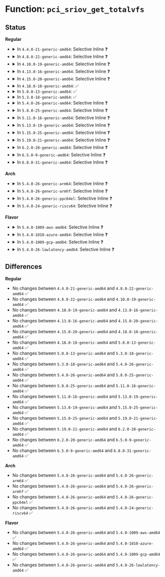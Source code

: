 # Function: <code>pci_sriov_get_totalvfs</code>

## Status
<b>Regular</b>
<ul>
<li>
<details>
<summary>In <code>4.4.0-21-generic-amd64</code>: Selective Inline ❓</summary>

```c
int pci_sriov_get_totalvfs(struct pci_dev * dev)
```

```json
{
  "name": "pci_sriov_get_totalvfs",
  "collision_type": "Unique Global",
  "inline_type": "Selective",
  "funcs": [
    {
      "addr": 18446744071583391568,
      "name": "pci_sriov_get_totalvfs",
      "external": true,
      "loc": "drivers/pci/iov.c:755",
      "file": "drivers/pci/iov.c",
      "inline": "not declared, inlined",
      "caller_inline": [],
      "caller_func": [
        "drivers/pci/pci-sysfs.c:sriov_totalvfs_show",
        "drivers/pci/pci-sysfs.c:sriov_numvfs_store"
      ]
    }
  ],
  "symbols": [
    {
      "addr": 18446744071583391568,
      "name": "pci_sriov_get_totalvfs",
      "section": ".text",
      "bind": "STB_GLOBAL",
      "size": 42
    }
  ]
}
```
</details>
</li>
<li>
<details>
<summary>In <code>4.8.0-22-generic-amd64</code>: Selective Inline ❓</summary>

```c
int pci_sriov_get_totalvfs(struct pci_dev * dev)
```

```json
{
  "name": "pci_sriov_get_totalvfs",
  "collision_type": "Unique Global",
  "inline_type": "Selective",
  "funcs": [
    {
      "addr": 18446744071583705968,
      "name": "pci_sriov_get_totalvfs",
      "external": true,
      "loc": "drivers/pci/iov.c:751",
      "file": "drivers/pci/iov.c",
      "inline": "not declared, inlined",
      "caller_inline": [],
      "caller_func": [
        "drivers/pci/pci-sysfs.c:sriov_numvfs_store",
        "drivers/pci/pci-sysfs.c:sriov_totalvfs_show"
      ]
    }
  ],
  "symbols": [
    {
      "addr": 18446744071583705968,
      "name": "pci_sriov_get_totalvfs",
      "section": ".text",
      "bind": "STB_GLOBAL",
      "size": 42
    }
  ]
}
```
</details>
</li>
<li>
<details>
<summary>In <code>4.10.0-19-generic-amd64</code>: Selective Inline ❓</summary>

```c
int pci_sriov_get_totalvfs(struct pci_dev * dev)
```

```json
{
  "name": "pci_sriov_get_totalvfs",
  "collision_type": "Unique Global",
  "inline_type": "Selective",
  "funcs": [
    {
      "addr": 18446744071583844288,
      "name": "pci_sriov_get_totalvfs",
      "external": true,
      "loc": "drivers/pci/iov.c:794",
      "file": "drivers/pci/iov.c",
      "inline": "not declared, inlined",
      "caller_inline": [],
      "caller_func": [
        "drivers/pci/pci-sysfs.c:sriov_numvfs_store",
        "drivers/pci/pci-sysfs.c:sriov_totalvfs_show"
      ]
    }
  ],
  "symbols": [
    {
      "addr": 18446744071583844288,
      "name": "pci_sriov_get_totalvfs",
      "section": ".text",
      "bind": "STB_GLOBAL",
      "size": 42
    }
  ]
}
```
</details>
</li>
<li>
<details>
<summary>In <code>4.13.0-16-generic-amd64</code>: Selective Inline ❓</summary>

```c
int pci_sriov_get_totalvfs(struct pci_dev * dev)
```

```json
{
  "name": "pci_sriov_get_totalvfs",
  "collision_type": "Unique Global",
  "inline_type": "Selective",
  "funcs": [
    {
      "addr": 18446744071583885888,
      "name": "pci_sriov_get_totalvfs",
      "external": true,
      "loc": "drivers/pci/iov.c:785",
      "file": "drivers/pci/iov.c",
      "inline": "not declared, inlined",
      "caller_inline": [],
      "caller_func": [
        "drivers/pci/pci-sysfs.c:sriov_numvfs_store",
        "drivers/pci/pci-sysfs.c:sriov_totalvfs_show"
      ]
    }
  ],
  "symbols": [
    {
      "addr": 18446744071583885888,
      "name": "pci_sriov_get_totalvfs",
      "section": ".text",
      "bind": "STB_GLOBAL",
      "size": 42
    }
  ]
}
```
</details>
</li>
<li>
<details>
<summary>In <code>4.15.0-20-generic-amd64</code>: Selective Inline ❓</summary>

```c
int pci_sriov_get_totalvfs(struct pci_dev * dev)
```

```json
{
  "name": "pci_sriov_get_totalvfs",
  "collision_type": "Unique Global",
  "inline_type": "Selective",
  "funcs": [
    {
      "addr": 18446744071584148672,
      "name": "pci_sriov_get_totalvfs",
      "external": true,
      "loc": "drivers/pci/iov.c:787",
      "file": "drivers/pci/iov.c",
      "inline": "not declared, inlined",
      "caller_inline": [],
      "caller_func": [
        "drivers/pci/pci-sysfs.c:sriov_numvfs_store",
        "drivers/pci/pci-sysfs.c:sriov_totalvfs_show"
      ]
    }
  ],
  "symbols": [
    {
      "addr": 18446744071584148672,
      "name": "pci_sriov_get_totalvfs",
      "section": ".text",
      "bind": "STB_GLOBAL",
      "size": 42
    }
  ]
}
```
</details>
</li>
<li>
<details>
<summary>In <code>4.18.0-10-generic-amd64</code>: ✅</summary>

```c
int pci_sriov_get_totalvfs(struct pci_dev * dev)
```

```json
{
  "name": "pci_sriov_get_totalvfs",
  "collision_type": "Unique Global",
  "inline_type": "No",
  "funcs": [
    {
      "addr": 18446744071584365520,
      "name": "pci_sriov_get_totalvfs",
      "external": true,
      "loc": "drivers/pci/iov.c:842",
      "file": "drivers/pci/iov.c",
      "inline": "seen, unknown",
      "caller_inline": [],
      "caller_func": [
        "drivers/pci/pci-sysfs.c:sriov_numvfs_store",
        "drivers/pci/pci-sysfs.c:sriov_totalvfs_show"
      ]
    }
  ],
  "symbols": [
    {
      "addr": 18446744071584365520,
      "name": "pci_sriov_get_totalvfs",
      "section": ".text",
      "bind": "STB_GLOBAL",
      "size": 33
    }
  ]
}
```
</details>
</li>
<li>
<details>
<summary>In <code>5.0.0-13-generic-amd64</code>: ✅</summary>

```c
int pci_sriov_get_totalvfs(struct pci_dev * dev)
```

```json
{
  "name": "pci_sriov_get_totalvfs",
  "collision_type": "Unique Global",
  "inline_type": "No",
  "funcs": [
    {
      "addr": 18446744071584460624,
      "name": "pci_sriov_get_totalvfs",
      "external": true,
      "loc": "drivers/pci/iov.c:867",
      "file": "drivers/pci/iov.c",
      "inline": "seen, unknown",
      "caller_inline": [],
      "caller_func": [
        "drivers/pci/pci-sysfs.c:sriov_numvfs_store",
        "drivers/pci/pci-sysfs.c:sriov_totalvfs_show"
      ]
    }
  ],
  "symbols": [
    {
      "addr": 18446744071584460624,
      "name": "pci_sriov_get_totalvfs",
      "section": ".text",
      "bind": "STB_GLOBAL",
      "size": 33
    }
  ]
}
```
</details>
</li>
<li>
<details>
<summary>In <code>5.3.0-18-generic-amd64</code>: ✅</summary>

```c
int pci_sriov_get_totalvfs(struct pci_dev * dev)
```

```json
{
  "name": "pci_sriov_get_totalvfs",
  "collision_type": "Unique Global",
  "inline_type": "No",
  "funcs": [
    {
      "addr": 18446744071584658016,
      "name": "pci_sriov_get_totalvfs",
      "external": true,
      "loc": "drivers/pci/iov.c:865",
      "file": "drivers/pci/iov.c",
      "inline": "seen, unknown",
      "caller_inline": [],
      "caller_func": [
        "drivers/pci/pci-sysfs.c:sriov_numvfs_store",
        "drivers/pci/pci-sysfs.c:sriov_totalvfs_show"
      ]
    }
  ],
  "symbols": [
    {
      "addr": 18446744071584658016,
      "name": "pci_sriov_get_totalvfs",
      "section": ".text",
      "bind": "STB_GLOBAL",
      "size": 33
    }
  ]
}
```
</details>
</li>
<li>
<details>
<summary>In <code>5.4.0-26-generic-amd64</code>: Selective Inline ❓</summary>

```c
int pci_sriov_get_totalvfs(struct pci_dev * dev)
```

```json
{
  "name": "pci_sriov_get_totalvfs",
  "collision_type": "Unique Global",
  "inline_type": "Selective",
  "funcs": [
    {
      "addr": 18446744071584795971,
      "name": "pci_sriov_get_totalvfs",
      "external": true,
      "loc": "drivers/pci/iov.c:1031",
      "file": "drivers/pci/iov.c",
      "inline": "not declared, inlined",
      "caller_inline": [
        "drivers/pci/iov.c:sriov_numvfs_store",
        "drivers/pci/iov.c:sriov_totalvfs_show"
      ],
      "caller_func": []
    }
  ],
  "symbols": [
    {
      "addr": 18446744071584795440,
      "name": "pci_sriov_get_totalvfs",
      "section": ".text",
      "bind": "STB_GLOBAL",
      "size": 33
    }
  ]
}
```
</details>
</li>
<li>
<details>
<summary>In <code>5.8.0-25-generic-amd64</code>: Selective Inline ❓</summary>

```c
int pci_sriov_get_totalvfs(struct pci_dev * dev)
```

```json
{
  "name": "pci_sriov_get_totalvfs",
  "collision_type": "Unique Global",
  "inline_type": "Selective",
  "funcs": [
    {
      "addr": 18446744071585488707,
      "name": "pci_sriov_get_totalvfs",
      "external": true,
      "loc": "drivers/pci/iov.c:1047",
      "file": "drivers/pci/iov.c",
      "inline": "not declared, inlined",
      "caller_inline": [
        "drivers/pci/iov.c:sriov_numvfs_store",
        "drivers/pci/iov.c:sriov_totalvfs_show"
      ],
      "caller_func": []
    }
  ],
  "symbols": [
    {
      "addr": 18446744071585488224,
      "name": "pci_sriov_get_totalvfs",
      "section": ".text",
      "bind": "STB_GLOBAL",
      "size": 33
    }
  ]
}
```
</details>
</li>
<li>
<details>
<summary>In <code>5.11.0-16-generic-amd64</code>: Selective Inline ❓</summary>

```c
int pci_sriov_get_totalvfs(struct pci_dev * dev)
```

```json
{
  "name": "pci_sriov_get_totalvfs",
  "collision_type": "Unique Global",
  "inline_type": "Selective",
  "funcs": [
    {
      "addr": 18446744071585621219,
      "name": "pci_sriov_get_totalvfs",
      "external": true,
      "loc": "drivers/pci/iov.c:1048",
      "file": "drivers/pci/iov.c",
      "inline": "not declared, inlined",
      "caller_inline": [
        "drivers/pci/iov.c:sriov_numvfs_store",
        "drivers/pci/iov.c:sriov_totalvfs_show"
      ],
      "caller_func": []
    }
  ],
  "symbols": [
    {
      "addr": 18446744071585620736,
      "name": "pci_sriov_get_totalvfs",
      "section": ".text",
      "bind": "STB_GLOBAL",
      "size": 33
    }
  ]
}
```
</details>
</li>
<li>
<details>
<summary>In <code>5.13.0-19-generic-amd64</code>: Selective Inline ❓</summary>

```c
int pci_sriov_get_totalvfs(struct pci_dev * dev)
```

```json
{
  "name": "pci_sriov_get_totalvfs",
  "collision_type": "Unique Global",
  "inline_type": "Selective",
  "funcs": [
    {
      "addr": 18446744071585500291,
      "name": "pci_sriov_get_totalvfs",
      "external": true,
      "loc": "drivers/pci/iov.c:1138",
      "file": "drivers/pci/iov.c",
      "inline": "not declared, inlined",
      "caller_inline": [
        "drivers/pci/iov.c:sriov_numvfs_store",
        "drivers/pci/iov.c:sriov_totalvfs_show"
      ],
      "caller_func": []
    }
  ],
  "symbols": [
    {
      "addr": 18446744071585499280,
      "name": "pci_sriov_get_totalvfs",
      "section": ".text",
      "bind": "STB_GLOBAL",
      "size": 33
    }
  ]
}
```
</details>
</li>
<li>
<details>
<summary>In <code>5.15.0-25-generic-amd64</code>: Selective Inline ❓</summary>

```c
int pci_sriov_get_totalvfs(struct pci_dev * dev)
```

```json
{
  "name": "pci_sriov_get_totalvfs",
  "collision_type": "Unique Global",
  "inline_type": "Selective",
  "funcs": [
    {
      "addr": 18446744071585967139,
      "name": "pci_sriov_get_totalvfs",
      "external": true,
      "loc": "drivers/pci/iov.c:1145",
      "file": "drivers/pci/iov.c",
      "inline": "not declared, inlined",
      "caller_inline": [
        "drivers/pci/iov.c:sriov_numvfs_store",
        "drivers/pci/iov.c:sriov_totalvfs_show"
      ],
      "caller_func": []
    }
  ],
  "symbols": [
    {
      "addr": 18446744071585966288,
      "name": "pci_sriov_get_totalvfs",
      "section": ".text",
      "bind": "STB_GLOBAL",
      "size": 33
    }
  ]
}
```
</details>
</li>
<li>
<details>
<summary>In <code>5.19.0-21-generic-amd64</code>: Selective Inline ❓</summary>

```c
int pci_sriov_get_totalvfs(struct pci_dev * dev)
```

```json
{
  "name": "pci_sriov_get_totalvfs",
  "collision_type": "Unique Global",
  "inline_type": "Selective",
  "funcs": [
    {
      "addr": 18446744071587172768,
      "name": "pci_sriov_get_totalvfs",
      "external": true,
      "loc": "drivers/pci/iov.c:1186",
      "file": "drivers/pci/iov.c",
      "inline": "not declared, inlined",
      "caller_inline": [
        "drivers/pci/iov.c:sriov_numvfs_store",
        "drivers/pci/iov.c:sriov_totalvfs_show"
      ],
      "caller_func": []
    }
  ],
  "symbols": [
    {
      "addr": 18446744071587171840,
      "name": "pci_sriov_get_totalvfs",
      "section": ".text",
      "bind": "STB_GLOBAL",
      "size": 39
    }
  ]
}
```
</details>
</li>
<li>
<details>
<summary>In <code>6.2.0-20-generic-amd64</code>: Selective Inline ❓</summary>

```c
int pci_sriov_get_totalvfs(struct pci_dev * dev)
```

```json
{
  "name": "pci_sriov_get_totalvfs",
  "collision_type": "Unique Global",
  "inline_type": "Selective",
  "funcs": [
    {
      "addr": 18446744071588386297,
      "name": "pci_sriov_get_totalvfs",
      "external": true,
      "loc": "drivers/pci/iov.c:1186",
      "file": "drivers/pci/iov.c",
      "inline": "not declared, inlined",
      "caller_inline": [
        "drivers/pci/iov.c:sriov_numvfs_store",
        "drivers/pci/iov.c:sriov_totalvfs_show"
      ],
      "caller_func": []
    }
  ],
  "symbols": [
    {
      "addr": 18446744071588385248,
      "name": "pci_sriov_get_totalvfs",
      "section": ".text",
      "bind": "STB_GLOBAL",
      "size": 39
    }
  ]
}
```
</details>
</li>
<li>
<details>
<summary>In <code>6.5.0-9-generic-amd64</code>: Selective Inline ❓</summary>

```c
int pci_sriov_get_totalvfs(struct pci_dev * dev)
```

```json
{
  "name": "pci_sriov_get_totalvfs",
  "collision_type": "Unique Global",
  "inline_type": "Selective",
  "funcs": [
    {
      "addr": 18446744071588662297,
      "name": "pci_sriov_get_totalvfs",
      "external": true,
      "loc": "drivers/pci/iov.c:1186",
      "file": "drivers/pci/iov.c",
      "inline": "not declared, inlined",
      "caller_inline": [
        "drivers/pci/iov.c:sriov_numvfs_store",
        "drivers/pci/iov.c:sriov_totalvfs_show"
      ],
      "caller_func": []
    }
  ],
  "symbols": [
    {
      "addr": 18446744071588661248,
      "name": "pci_sriov_get_totalvfs",
      "section": ".text",
      "bind": "STB_GLOBAL",
      "size": 39
    }
  ]
}
```
</details>
</li>
<li>
<details>
<summary>In <code>6.8.0-31-generic-amd64</code>: Selective Inline ❓</summary>

```c
int pci_sriov_get_totalvfs(struct pci_dev * dev)
```

```json
{
  "name": "pci_sriov_get_totalvfs",
  "collision_type": "Unique Global",
  "inline_type": "Selective",
  "funcs": [
    {
      "addr": 18446744071588962873,
      "name": "pci_sriov_get_totalvfs",
      "external": true,
      "loc": "drivers/pci/iov.c:1188",
      "file": "drivers/pci/iov.c",
      "inline": "not declared, inlined",
      "caller_inline": [
        "drivers/pci/iov.c:sriov_numvfs_store",
        "drivers/pci/iov.c:sriov_totalvfs_show"
      ],
      "caller_func": []
    }
  ],
  "symbols": [
    {
      "addr": 18446744071588961824,
      "name": "pci_sriov_get_totalvfs",
      "section": ".text",
      "bind": "STB_GLOBAL",
      "size": 39
    }
  ]
}
```
</details>
</li>
</ul>
<b>Arch</b>
<ul>
<li>
<details>
<summary>In <code>5.4.0-26-generic-arm64</code>: Selective Inline ❓</summary>

```c
int pci_sriov_get_totalvfs(struct pci_dev * dev)
```

```json
{
  "name": "pci_sriov_get_totalvfs",
  "collision_type": "Unique Global",
  "inline_type": "Selective",
  "funcs": [
    {
      "addr": 18446603336497064788,
      "name": "pci_sriov_get_totalvfs",
      "external": true,
      "loc": "drivers/pci/iov.c:1031",
      "file": "drivers/pci/iov.c",
      "inline": "not declared, inlined",
      "caller_inline": [
        "drivers/pci/iov.c:sriov_numvfs_store",
        "drivers/pci/iov.c:sriov_totalvfs_show"
      ],
      "caller_func": []
    }
  ],
  "symbols": [
    {
      "addr": 18446603336497064056,
      "name": "pci_sriov_get_totalvfs",
      "section": ".text",
      "bind": "STB_GLOBAL",
      "size": 68
    }
  ]
}
```
</details>
</li>
<li>
<details>
<summary>In <code>5.4.0-26-generic-armhf</code>: Selective Inline ❓</summary>

```c
int pci_sriov_get_totalvfs(struct pci_dev * dev)
```

```json
{
  "name": "pci_sriov_get_totalvfs",
  "collision_type": "Unique Global",
  "inline_type": "Selective",
  "funcs": [
    {
      "addr": 3230274440,
      "name": "pci_sriov_get_totalvfs",
      "external": true,
      "loc": "drivers/pci/iov.c:1031",
      "file": "drivers/pci/iov.c",
      "inline": "not declared, inlined",
      "caller_inline": [
        "drivers/pci/iov.c:sriov_numvfs_store",
        "drivers/pci/iov.c:sriov_totalvfs_show"
      ],
      "caller_func": []
    }
  ],
  "symbols": [
    {
      "addr": 3230273880,
      "name": "pci_sriov_get_totalvfs",
      "section": ".text",
      "bind": "STB_GLOBAL",
      "size": 44
    }
  ]
}
```
</details>
</li>
<li>
<details>
<summary>In <code>5.4.0-26-generic-ppc64el</code>: Selective Inline ❓</summary>

```c
int pci_sriov_get_totalvfs(struct pci_dev * dev)
```

```json
{
  "name": "pci_sriov_get_totalvfs",
  "collision_type": "Unique Global",
  "inline_type": "Selective",
  "funcs": [
    {
      "addr": 13835058055291104772,
      "name": "pci_sriov_get_totalvfs",
      "external": true,
      "loc": "drivers/pci/iov.c:1031",
      "file": "drivers/pci/iov.c",
      "inline": "not declared, inlined",
      "caller_inline": [
        "drivers/pci/iov.c:sriov_numvfs_store",
        "drivers/pci/iov.c:sriov_totalvfs_show"
      ],
      "caller_func": [
        "arch/powerpc/kernel/pci_dn.c:remove_dev_pci_data",
        "arch/powerpc/kernel/pci_dn.c:remove_dev_pci_data",
        "arch/powerpc/kernel/pci_dn.c:add_dev_pci_data",
        "arch/powerpc/platforms/powernv/pci-ioda.c:pnv_pci_ioda_fixup_iov_resources",
        "arch/powerpc/platforms/powernv/pci-ioda.c:pnv_pci_sriov_enable"
      ]
    }
  ],
  "symbols": [
    {
      "addr": 13835058055291103920,
      "name": "pci_sriov_get_totalvfs",
      "section": ".text",
      "bind": "STB_GLOBAL",
      "size": 40
    }
  ]
}
```
</details>
</li>
<li>
<details>
<summary>In <code>5.4.0-24-generic-riscv64</code>: Selective Inline ❓</summary>

```c
int pci_sriov_get_totalvfs(struct pci_dev * dev)
```

```json
{
  "name": "pci_sriov_get_totalvfs",
  "collision_type": "Unique Global",
  "inline_type": "Selective",
  "funcs": [
    {
      "addr": 18446743936275709712,
      "name": "pci_sriov_get_totalvfs",
      "external": true,
      "loc": "drivers/pci/iov.c:1031",
      "file": "drivers/pci/iov.c",
      "inline": "not declared, inlined",
      "caller_inline": [
        "drivers/pci/iov.c:sriov_numvfs_store",
        "drivers/pci/iov.c:sriov_totalvfs_show"
      ],
      "caller_func": []
    }
  ],
  "symbols": [
    {
      "addr": 18446743936275709094,
      "name": "pci_sriov_get_totalvfs",
      "section": ".text",
      "bind": "STB_GLOBAL",
      "size": 58
    }
  ]
}
```
</details>
</li>
</ul>
<b>Flavor</b>
<ul>
<li>
<details>
<summary>In <code>5.4.0-1009-aws-amd64</code>: Selective Inline ❓</summary>

```c
int pci_sriov_get_totalvfs(struct pci_dev * dev)
```

```json
{
  "name": "pci_sriov_get_totalvfs",
  "collision_type": "Unique Global",
  "inline_type": "Selective",
  "funcs": [
    {
      "addr": 18446744071584744723,
      "name": "pci_sriov_get_totalvfs",
      "external": true,
      "loc": "drivers/pci/iov.c:1031",
      "file": "drivers/pci/iov.c",
      "inline": "not declared, inlined",
      "caller_inline": [
        "drivers/pci/iov.c:sriov_numvfs_store",
        "drivers/pci/iov.c:sriov_totalvfs_show"
      ],
      "caller_func": []
    }
  ],
  "symbols": [
    {
      "addr": 18446744071584744192,
      "name": "pci_sriov_get_totalvfs",
      "section": ".text",
      "bind": "STB_GLOBAL",
      "size": 33
    }
  ]
}
```
</details>
</li>
<li>
<details>
<summary>In <code>5.4.0-1010-azure-amd64</code>: Selective Inline ❓</summary>

```c
int pci_sriov_get_totalvfs(struct pci_dev * dev)
```

```json
{
  "name": "pci_sriov_get_totalvfs",
  "collision_type": "Unique Global",
  "inline_type": "Selective",
  "funcs": [
    {
      "addr": 18446744071584675491,
      "name": "pci_sriov_get_totalvfs",
      "external": true,
      "loc": "drivers/pci/iov.c:1031",
      "file": "drivers/pci/iov.c",
      "inline": "not declared, inlined",
      "caller_inline": [
        "drivers/pci/iov.c:sriov_numvfs_store",
        "drivers/pci/iov.c:sriov_totalvfs_show"
      ],
      "caller_func": []
    }
  ],
  "symbols": [
    {
      "addr": 18446744071584674960,
      "name": "pci_sriov_get_totalvfs",
      "section": ".text",
      "bind": "STB_GLOBAL",
      "size": 33
    }
  ]
}
```
</details>
</li>
<li>
<details>
<summary>In <code>5.4.0-1009-gcp-amd64</code>: Selective Inline ❓</summary>

```c
int pci_sriov_get_totalvfs(struct pci_dev * dev)
```

```json
{
  "name": "pci_sriov_get_totalvfs",
  "collision_type": "Unique Global",
  "inline_type": "Selective",
  "funcs": [
    {
      "addr": 18446744071584746131,
      "name": "pci_sriov_get_totalvfs",
      "external": true,
      "loc": "drivers/pci/iov.c:1031",
      "file": "drivers/pci/iov.c",
      "inline": "not declared, inlined",
      "caller_inline": [
        "drivers/pci/iov.c:sriov_numvfs_store",
        "drivers/pci/iov.c:sriov_totalvfs_show"
      ],
      "caller_func": []
    }
  ],
  "symbols": [
    {
      "addr": 18446744071584745600,
      "name": "pci_sriov_get_totalvfs",
      "section": ".text",
      "bind": "STB_GLOBAL",
      "size": 33
    }
  ]
}
```
</details>
</li>
<li>
<details>
<summary>In <code>5.4.0-26-lowlatency-amd64</code>: Selective Inline ❓</summary>

```c
int pci_sriov_get_totalvfs(struct pci_dev * dev)
```

```json
{
  "name": "pci_sriov_get_totalvfs",
  "collision_type": "Unique Global",
  "inline_type": "Selective",
  "funcs": [
    {
      "addr": 18446744071584853699,
      "name": "pci_sriov_get_totalvfs",
      "external": true,
      "loc": "drivers/pci/iov.c:1031",
      "file": "drivers/pci/iov.c",
      "inline": "not declared, inlined",
      "caller_inline": [
        "drivers/pci/iov.c:sriov_numvfs_store",
        "drivers/pci/iov.c:sriov_totalvfs_show"
      ],
      "caller_func": []
    }
  ],
  "symbols": [
    {
      "addr": 18446744071584853168,
      "name": "pci_sriov_get_totalvfs",
      "section": ".text",
      "bind": "STB_GLOBAL",
      "size": 33
    }
  ]
}
```
</details>
</li>
</ul>

## Differences
<b>Regular</b>
<ul>
<li>
No changes between <code>4.4.0-21-generic-amd64</code> and <code>4.8.0-22-generic-amd64</code> ✅
</li>
<li>
No changes between <code>4.8.0-22-generic-amd64</code> and <code>4.10.0-19-generic-amd64</code> ✅
</li>
<li>
No changes between <code>4.10.0-19-generic-amd64</code> and <code>4.13.0-16-generic-amd64</code> ✅
</li>
<li>
No changes between <code>4.13.0-16-generic-amd64</code> and <code>4.15.0-20-generic-amd64</code> ✅
</li>
<li>
No changes between <code>4.15.0-20-generic-amd64</code> and <code>4.18.0-10-generic-amd64</code> ✅
</li>
<li>
No changes between <code>4.18.0-10-generic-amd64</code> and <code>5.0.0-13-generic-amd64</code> ✅
</li>
<li>
No changes between <code>5.0.0-13-generic-amd64</code> and <code>5.3.0-18-generic-amd64</code> ✅
</li>
<li>
No changes between <code>5.3.0-18-generic-amd64</code> and <code>5.4.0-26-generic-amd64</code> ✅
</li>
<li>
No changes between <code>5.4.0-26-generic-amd64</code> and <code>5.8.0-25-generic-amd64</code> ✅
</li>
<li>
No changes between <code>5.8.0-25-generic-amd64</code> and <code>5.11.0-16-generic-amd64</code> ✅
</li>
<li>
No changes between <code>5.11.0-16-generic-amd64</code> and <code>5.13.0-19-generic-amd64</code> ✅
</li>
<li>
No changes between <code>5.13.0-19-generic-amd64</code> and <code>5.15.0-25-generic-amd64</code> ✅
</li>
<li>
No changes between <code>5.15.0-25-generic-amd64</code> and <code>5.19.0-21-generic-amd64</code> ✅
</li>
<li>
No changes between <code>5.19.0-21-generic-amd64</code> and <code>6.2.0-20-generic-amd64</code> ✅
</li>
<li>
No changes between <code>6.2.0-20-generic-amd64</code> and <code>6.5.0-9-generic-amd64</code> ✅
</li>
<li>
No changes between <code>6.5.0-9-generic-amd64</code> and <code>6.8.0-31-generic-amd64</code> ✅
</li>
</ul>
<b>Arch</b>
<ul>
<li>
No changes between <code>5.4.0-26-generic-amd64</code> and <code>5.4.0-26-generic-arm64</code> ✅
</li>
<li>
No changes between <code>5.4.0-26-generic-amd64</code> and <code>5.4.0-26-generic-armhf</code> ✅
</li>
<li>
No changes between <code>5.4.0-26-generic-amd64</code> and <code>5.4.0-26-generic-ppc64el</code> ✅
</li>
<li>
No changes between <code>5.4.0-26-generic-amd64</code> and <code>5.4.0-24-generic-riscv64</code> ✅
</li>
</ul>
<b>Flavor</b>
<ul>
<li>
No changes between <code>5.4.0-26-generic-amd64</code> and <code>5.4.0-1009-aws-amd64</code> ✅
</li>
<li>
No changes between <code>5.4.0-26-generic-amd64</code> and <code>5.4.0-1010-azure-amd64</code> ✅
</li>
<li>
No changes between <code>5.4.0-26-generic-amd64</code> and <code>5.4.0-1009-gcp-amd64</code> ✅
</li>
<li>
No changes between <code>5.4.0-26-generic-amd64</code> and <code>5.4.0-26-lowlatency-amd64</code> ✅
</li>
</ul>
